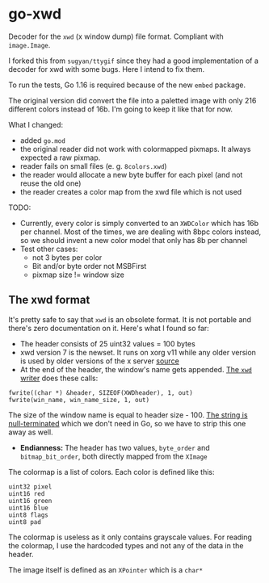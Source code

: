 go-xwd
======

Decoder for the `xwd` (x window dump) file format. Compliant with `image.Image`.

I forked this from `sugyan/ttygif` since they had a good implementation of a decoder for xwd with some bugs.
Here I intend to fix them.

To run the tests, Go 1.16 is required because of the new `embed` package.

The original version did convert the file into a paletted image with only 216 different colors instead of 16b. I'm going to keep it like that for now.

What I changed:
 - added `go.mod`
 - the original reader did not work with colormapped pixmaps. It always expected a raw pixmap.
 - reader fails on small files (e. g. `8colors.xwd`)
 - the reader would allocate a new byte buffer for each pixel (and not reuse the old one)
 - the reader creates a color map from the xwd file which is not used

TODO:
 - Currently, every color is simply converted to an `XWDColor` which has 16b per channel. Most of the times, we are dealing with 8bpc colors instead, so we should invent a new color model that only has 8b per channel
 - Test other cases:
 	 * not 3 bytes per color
	 * Bit and/or byte order not MSBFirst
	 * pixmap size != window size

 The xwd format
 --------------

It's pretty safe to say that `xwd` is an obsolete format. It is not portable and there's zero documentation on it. Here's what I found so far:
 - The header consists of 25 uint32 values = 100 bytes
 - xwd version 7 is the newset. It runs on xorg v11 while any older version is used by older versions of the x server [source](https://gitlab.freedesktop.org/xorg/app/xwd/-/blob/master/xwd.c#L52-58)
 - At the end of the header, the window's name gets appended. [The `xwd` writer](https://gitlab.freedesktop.org/xorg/app/xwd/-/blob/master/xwd.c#L477-478) does these calls:
```
fwrite((char *) &header, SIZEOF(XWDheader), 1, out)
fwrite(win_name, win_name_size, 1, out)
```
The size of the window name is equal to header size - 100. [The string is null-terminated](https://gitlab.freedesktop.org/xorg/app/xwd/-/blob/master/xwd.c#L348-349) which we don't need in Go, so we have to strip this one away as well.
 - **Endianness:** The header has two values, `byte_order` and `bitmap_bit_order`, both directly mapped from the `XImage`

The colormap is a list of colors. Each color is defined like this:
```
uint32 pixel
uint16 red
uint16 green
uint16 blue
uint8 flags
uint8 pad
```
The colormap is useless as it only contains grayscale values.
For reading the colormap, I use the hardcoded types and not any of the data in the header.

The image itself is defined as an `XPointer` which is a `char*`
